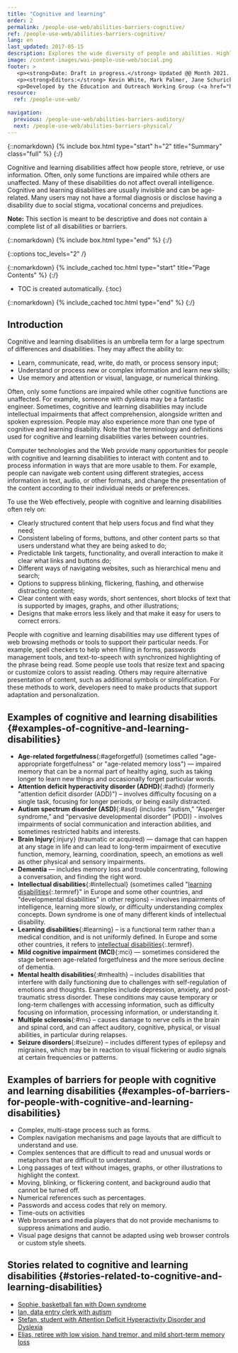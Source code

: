 ```yaml
---
title: "Cognitive and learning"
order: 2
permalink: /people-use-web/abilities-barriers-cognitive/
ref: /people-use-web/abilities-barriers-cognitive/
lang: en
last_updated: 2017-05-15
description: Explores the wide diversity of people and abilities. Highlights some web accessibility barriers that people commonly experience because of inaccessible websites and web tools.
image: /content-images/wai-people-use-web/social.png
footer: >
   <p><strong>Date: Draft in progress.</strong> Updated @@ Month 2021. First published Month 20@@. CHANGELOG.</p>
   <p><strong>Editors:</strong> Kevin White, Mark Palmer, Jane Schurick, and <a href="https://www.w3.org/People/shadi/">Shadi Abou_Zahra</a>.  <strong>Contributors:</strong> @@name, @@name, and <a href="https://www.w3.org/groups/wg/eowg/participants">participants of EOWG</a>. ACKNOWLEDGEMENTS lists past editors and additional contributors.</p>
   <p>Developed by the Education and Outreach Working Group (<a href="http://www.w3.org/WAI/EO/">EOWG</a>). Previously developed with the <a href="https://www.w3.org/WAI/EO/2008/wai-age-tf">WAI-AGE Task Force</a>, with support of the <a href="https://www.w3.org/WAI/WAI-AGE/">WAI-AGE Project</a>.</p>
resource:
  ref: /people-use-web/
  
navigation:
  previous: /people-use-web/abilities-barriers-auditory/
  next: /people-use-web/abilities-barriers-physical/
---
```


{::nomarkdown}
{% include box.html type="start" h="2" title="Summary" class="full" %}
{:/}

Cognitive and learning disabilities affect how people store, retrieve, or use information. Often, only some functions are impaired while others are unaffected. Many of these disabilities do not affect overall intelligence. Cognitive and learning disabilities are usually invisible and can be age-related. Many users may not have a formal diagnosis or disclose having a disability due to social stigma, vocational concerns and prejudices.

**Note:** This section is meant to be descriptive and does not contain a complete list of all disabilities or barriers.

{::nomarkdown}
{% include box.html type="end" %}
{:/}


{::options toc_levels="2" /}

{::nomarkdown}
{% include_cached toc.html type="start" title="Page Contents" %}
{:/}

-   TOC is created automatically.
{:toc}

{::nomarkdown}
{% include_cached toc.html type="end" %}
{:/}


## Introduction

Cognitive and learning disabilities is an umbrella term for a large spectrum of differences and disabilities. They may affect the ability to:

* Learn, communicate, read, write, do math, or process sensory input;
* Understand or process new or complex information and learn new skills;
* Use memory and attention or visual, language, or numerical thinking.

Often, only some functions are impaired while other cognitive functions are unaffected. For example, someone with dyslexia may be a fantastic engineer. Sometimes, cognitive and learning disabilities may include intellectual impairments that affect comprehension, alongside written and spoken expression. People may also experience more than one type of cognitive and learning disability. Note that the terminology and definitions used for cognitive and learning disabilities varies between countries.

Computer technologies and the Web provide many opportunities for people with cognitive and learning disabilities to interact with content and to process information in ways that are more usable to them. For example, people can navigate web content using different strategies, access information in text, audio, or other formats, and change the presentation of the content according to their individual needs or preferences.

To use the Web effectively, people with cognitive and learning disabilities often rely on:

* Clearly structured content that help users focus and find what they need;
* Consistent labeling of forms, buttons, and other content parts so that users understand what they are being asked to do;
* Predictable link targets, functionality, and overall interaction to make it clear what links and buttons do;
* Different ways of navigating websites, such as hierarchical menu and search;
* Options to suppress blinking, flickering, flashing, and otherwise distracting content;
* Clear content with easy words, short sentences, short blocks of text that is supported by images, graphs, and other illustrations;
* Designs that make errors less likely and that make it easy for users to correct errors.

People with cognitive and learning disabilities may use different types of web browsing methods or tools to support their particular needs. For example, spell checkers to help when filling in forms, passwords management tools, and text-to-speech with synchronized highlighting of the phrase being read. Some people use tools that resize text and spacing or customize colors to assist reading. Others may require alternative presentation of content, such as additional symbols or simplification. For these methods to work, developers need to make products that support adaptation and personalization.

## Examples of cognitive and learning disabilities {#examples-of-cognitive-and-learning-disabilities}

-   **Age-related forgetfulness**{:#ageforgetful} (sometimes called "age-appropriate forgetfulness" or "age-related memory loss") —  impaired memory that can be a normal part of healthy aging, such as taking longer to learn new things and occasionally forget particular words. 
-   **Attention deficit hyperactivity disorder (ADHD)**{:#adhd} (formerly "attention deficit disorder (ADD)") – involves difficulty focusing on a single task, focusing for longer periods, or being easily distracted.
-   **Autism spectrum disorder (ASD)**{:#asd} (includes “autism,” “Asperger syndrome,” and “pervasive developmental disorder” (PDD)) - involves impairments of social communication and interaction abilities, and sometimes restricted habits and interests. 
-   **Brain Injury**{:injury} (traumatic or acquired) — damage that can happen at any stage in life and can lead to long-term impairment of executive function, memory, learning, coordination, speech, an emotions as well as other physical and sensory impairments.
-   **Dementia** — includes memory loss and trouble concentrating, following a conversation, and finding the right word.
-   **Intellectual disabilities**{:#intellectual} (sometimes called "[learning disabilities](#learning){:.termref}" in Europe and some other countries, and "developmental disabilities" in other regions) – involves impairments of intelligence, learning more slowly, or difficulty understanding complex concepts. Down syndrome is one of many different kinds of intellectual disability.
-   **Learning disabilities**{:#learning} – is a functional term rather than a medical condition, and is not uniformly defined. In Europe and some other countries, it refers to [intellectual disabilities](#intellectual){:.termref}.
-   **Mild cognitive impairment (MCI)**{:mci} — sometimes considered the stage between age-related forgetfulness and the more serious decline of dementia.
-   **Mental health disabilities**{:#mhealth} – includes disabilities that interfere with daily functioning due to challenges with self-regulation of emotions and thoughts. Examples include depression, anxiety, and post-traumatic stress disorder. These conditions may cause temporary or long-term challenges with accessing information, such as difficulty focusing on information, processing information, or understanding it.
-   **Multiple sclerosis**{:#ms} – causes damage to nerve cells in the brain and spinal cord, and can affect auditory, cognitive, physical, or visual abilities, in particular during relapses.
-   **Seizure disorders**{:#seizure} – includes different types of epilepsy and migraines, which may be in reaction to visual flickering or audio signals at certain frequencies or patterns.

## Examples of barriers for people with cognitive and learning disabilities {#examples-of-barriers-for-people-with-cognitive-and-learning-disabilities}

-   Complex, multi-stage process such as forms.
-   Complex navigation mechanisms and page layouts that are difficult to understand and use. 
-   Complex sentences that are difficult to read and unusual words or metaphors that are difficult to understand. 
-   Long passages of text without images, graphs, or other illustrations to highlight the context. 
-   Moving, blinking, or flickering content, and background audio that cannot be turned off. 
-   Numerical references such as percentages.
-   Passwords and access codes that rely on memory.
-   Time-outs on activities
-   Web browsers and media players that do not provide mechanisms to suppress animations and audio. 
-   Visual page designs that cannot be adapted using web browser controls or custom style sheets.

## Stories related to cognitive and learning disabilities {#stories-related-to-cognitive-and-learning-disabilities}

- [Sophie, basketball fan with Down syndrome](/people-use-web/user-stories-five/)
- [Ian, data entry clerk with autism](/people-use-web/user-stories-two/) 
- [Stefan, student with Attention Deficit Hyperactivity Disorder and Dyslexia](/people-use-web/user-stories-eight/) 
- [Elias, retiree with low vision, hand tremor, and mild short-term memory loss](/people-use-web/user-stories-nine/) 

